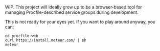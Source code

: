 WIP. This project will ideally grow up to be a browser-based tool for managing Procfile-described service groups during development.

This is not ready for your eyes yet. If you want to play around anyway, you can:

```
cd procfile-web
curl https://install.meteor.com/ | sh
meteor
```
